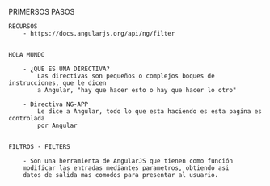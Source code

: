 PRIMERSOS PASOS
	
	RECURSOS
		- https://docs.angularjs.org/api/ng/filter


	HOLA MUNDO

		- ¿QUE ES UNA DIRECTIVA?
			Las directivas son pequeños o complejos boques de instrucciones, que le dicen
			a Angular, "hay que hacer esto o hay que hacer lo otro"

		- Directiva NG-APP
			Le dice a Angular, todo lo que esta haciendo es esta pagina es controlada 
			por Angular

	
	FILTROS - FILTERS

		- Son una herramienta de AngularJS que tienen como función 
		modificar las entradas mediantes parametros, obtiendo asi
		datos de salida mas comodos para presentar al usuario.

		
